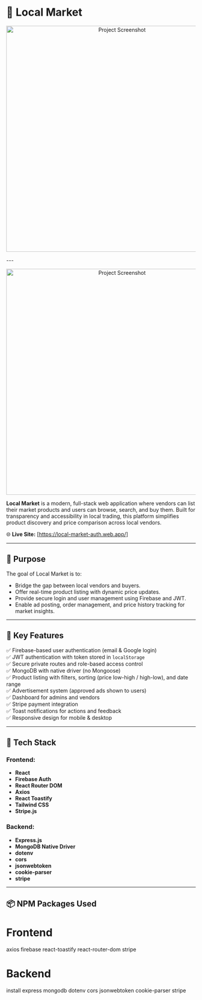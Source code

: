 # 🛒 Local Market

<p align="center">
  <img src="https://i.postimg.cc/447JfdQV/Screenshot-2025-08-08-082319.png" alt="Project Screenshot" width="600"/>
</p>
---
<p align="center">
  <img src="https://i.postimg.cc/bwTPC2qc/Screenshot-2025-08-08-082407.png" alt="Project Screenshot" width="600"/>
</p>

**Local Market** is a modern, full-stack web application where vendors can list their market products and users can browse, search, and buy them. Built for transparency and accessibility in local trading, this platform simplifies product discovery and price comparison across local vendors.

🌐 **Live Site:** [https://local-market-auth.web.app/]

---

## 📌 Purpose

The goal of Local Market is to:

- Bridge the gap between local vendors and buyers.
- Offer real-time product listing with dynamic price updates.
- Provide secure login and user management using Firebase and JWT.
- Enable ad posting, order management, and price history tracking for market insights.

---

## 🚀 Key Features

✅ Firebase-based user authentication (email & Google login)  
✅ JWT authentication with token stored in `localStorage`  
✅ Secure private routes and role-based access control  
✅ MongoDB with native driver (no Mongoose)  
✅ Product listing with filters, sorting (price low-high / high-low), and date range  
✅ Advertisement system (approved ads shown to users)  
✅ Dashboard for admins and vendors  
✅ Stripe payment integration  
✅ Toast notifications for actions and feedback  
✅ Responsive design for mobile & desktop

---

## 🧱 Tech Stack

### Frontend:

- **React**
- **Firebase Auth**
- **React Router DOM**
- **Axios**
- **React Toastify**
- **Tailwind CSS**
- **Stripe.js**

### Backend:

- **Express.js**
- **MongoDB Native Driver**
- **dotenv**
- **cors**
- **jsonwebtoken**
- **cookie-parser**
- **stripe**

---

## 📦 NPM Packages Used

# Frontend

axios firebase react-toastify react-router-dom stripe

# Backend

install express mongodb dotenv cors jsonwebtoken cookie-parser stripe
